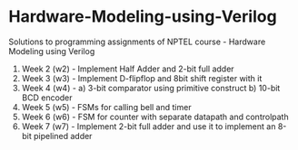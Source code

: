 # Hardware-Modeling-using-Verilog
Solutions to programming assignments of NPTEL course - Hardware Modeling using Verilog
1. Week 2 (w2) - Implement Half Adder and 2-bit full adder
2. Week 3 (w3) - Implement D-flipflop and 8bit shift register with it
3. Week 4 (w4) - a) 3-bit comparator using primitive construct
                 b) 10-bit BCD encoder
4. Week 5 (w5) - FSMs for calling bell and timer
5. Week 6 (w6) - FSM for counter with separate datapath and controlpath
6. Week 7 (w7) - Implement 2-bit full adder and use it to implement an 8-bit pipelined adder

